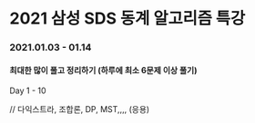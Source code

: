 
# 2021 삼성 SDS 동계 알고리즘 특강

### 2021.01.03 - 01.14
#### 최대한 많이 풀고 정리하기 (하루에 최소 6문제 이상 풀기)
Day 1 - 10



// 다익스트라, 조합론, DP, MST,,,, (응용)
